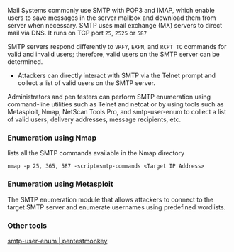 Mail Systems commonly use SMTP with POP3 and IMAP, which enable users to save messages in the server mailbox and download them from server when necessary. SMTP uses mail exchange (MX) servers to direct mail via DNS. It runs on TCP port `25`, `2525` or `587`

SMTP servers respond differently to `VRFY`, `EXPN`, and `RCPT TO` commands for valid and invalid users; therefore, valid users on the SMTP server can be determined. 
- Attackers can directly interact with SMTP via the Telnet prompt and collect a list of valid users on the SMTP server. 

Administrators and pen testers can perform SMTP enumeration using command-line utilities such as Telnet and netcat or by using tools such as Metasploit, Nmap, NetScan Tools Pro, and smtp-user-enum to collect a list of valid users, delivery addresses, message recipients, etc.
### Enumeration using Nmap

lists all the SMTP commands available in the Nmap directory 
```
nmap -p 25, 365, 587 -script=smtp-commands <Target IP Address>
```
### Enumeration using Metasploit 

The SMTP enumeration module that allows attackers to connect to the target SMTP server and enumerate usernames using predefined wordlists.

### Other tools 

[smtp-user-enum | pentestmonkey](https://pentestmonkey.net/tools/user-enumeration/smtp-user-enum)